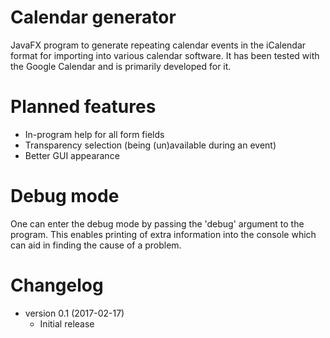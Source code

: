 # Calendar generator
JavaFX program to generate repeating calendar events in the iCalendar format for importing into various calendar software. It has been tested with the Google Calendar and is primarily developed for it.

# Planned features
 * In-program help for all form fields
 * Transparency selection (being (un)available during an event)
 * Better GUI appearance

# Debug mode
One can enter the debug mode by passing the 'debug' argument to the program. This enables printing of extra information into the console which can aid in finding the cause of a problem.

# Changelog
 * version 0.1 (2017-02-17)
   * Initial release